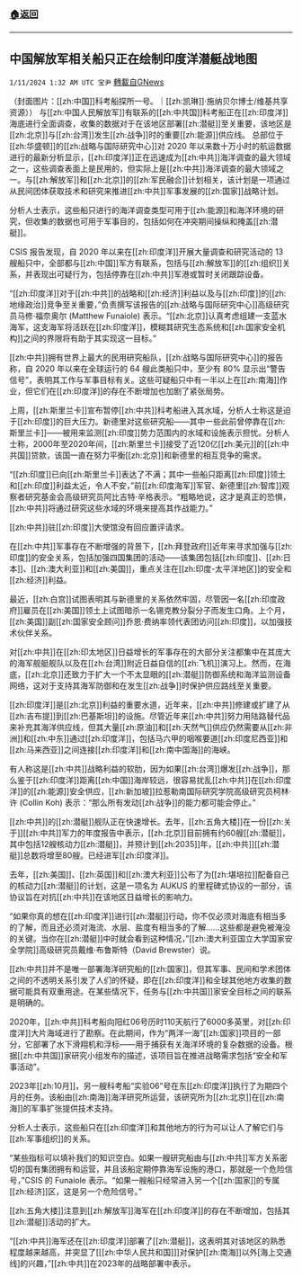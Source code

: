 ###  [:house:返回](README.md)
---


## 中国解放军相关船只正在绘制印度洋潜艇战地图
`1/11/2024 1:32 AM UTC 宝尹` [轉載自GNews](https://gnews.org/articles/2206730)

（封面图片：[[zh:中国]]科考船探所一号。｜[[zh:凯琳]]·施纳贝尔博士/维基共享资源））
与[[zh:中国人民解放军]]有联系的[[zh:中共国]]科考船正在[[zh:印度洋]]海底进行全面调查，收集的数据对于在该地区部署[[zh:潜艇]]至关重要，该地区是[[zh:北京]]与[[zh:台湾]]发生[[zh:战争]]时的重要[[zh:能源]]供应线。
总部位于[[zh:华盛顿]]的[[zh:战略与国际研究中心]]对 2020 年以来数十万小时的航运数据进行的最新分析显示，[[zh:印度洋]]正在迅速成为[[zh:中共]]海洋调查的最大领域之一，这些调查表面上是民用的，但实际上是[[zh:中共]]海洋调查的最大领域之一。与[[zh:解放军]]和[[zh:北京]]的[[zh:军民融合]]计划相关，该计划是一项通过从民间团体获取技术和研究来推进[[zh:中共]]军事发展的[[zh:国家]]战略计划。

分析人士表示，这些船只进行的海洋调查类型可用于[[zh:能源]]和海洋环境的研究，但收集的数据也可用于军事目的，包括如何在冲突期间操纵和掩盖[[zh:潜艇]]。

CSIS 报告发现，自 2020 年以来在[[zh:印度洋]]开展大量调查和研究活动的 13 艘船只中，全部都与[[zh:中国]]军方有联系，包括与[[zh:解放军]]的[[zh:组织]]关系，并表现出可疑行为，包括停靠在[[zh:中共]]军港或暂时关闭跟踪设备。

“[[zh:印度洋]]对于[[zh:中共]]的战略和[[zh:经济]]利益以及与[[zh:印度]]的[[zh:地缘政治]]竞争至关重要，”负责撰写该报告的[[zh:战略与国际研究中心]]高级研究员马修·福奈奥尔 (Matthew Funaiole) 表示。“[[zh:北京]]认真考虑组建一支蓝水海军，这支海军将活跃在[[zh:印度洋]]，模糊其研究生态系统和[[zh:国家安全机构]]之间的界限将有助于其实现这一目标。”

[[zh:中共]]拥有世界上最大的民用研究船队，[[zh:战略与国际研究中心]]的报告称，自 2020 年以来在全球运行的 64 艘此类船只中，至少有 80% 显示出“警告信号”，表明其工作与军事目标有关。这些可疑船只中有一半以上在[[zh:南海]]作业，但它们在[[zh:印度洋]]的存在不断增加也加剧了紧张局势。

上周，[[zh:斯里兰卡]]宣布暂停[[zh:中共]]科考船进入其水域，分析人士称这是迫于[[zh:印度]]的巨大压力。新德里对这些研究船——其中一些此前曾停靠在[[zh:斯里兰卡]]——被用来监测[[zh:印度]]势力范围内的水域和设施表示担忧。分析人士称，2000年至2020年间，[[zh:斯里兰卡]]接受了近120亿[[zh:美元]]的[[zh:中共国]]贷款，该国一直在努力平衡[[zh:北京]]和新德里的相互竞争的需求。

“[[zh:印度]]已向[[zh:斯里兰卡]]表达了不满；其中一些船只距离[[zh:印度]]领土和[[zh:印度]]利益太近，令人不安，”前[[zh:印度海军]]军官、新德里[[zh:智库]]观察者研究基金会高级研究员阿比吉特·辛格表示。“粗略地说，这才是真正的恐惧，[[zh:中共]]将通过研究这些水域的环境来提高其作战能力。”

[[zh:中共]]驻[[zh:印度]]大使馆没有回应置评请求。

在[[zh:中共]]军事存在不断增强的背景下，[[zh:拜登政府]]近年来寻求加强与[[zh:印度]]的安全关系，包括加强四国集团的活动——该集团包括[[zh:印度]]、[[zh:日本]]、[[zh:澳大利亚]]和[[zh:美国]]，重点关注在[[zh:印度-太平洋地区]]的安全和[[zh:经济]]利益。

最近，[[zh:白宫]]试图表明其与新德里的关系依然牢固，尽管因一名[[zh:印度政府]]雇员在[[zh:美国]]领土上试图暗杀一名锡克教分裂分子而发生口角。上个月，[[zh:美国]]副[[zh:国家安全顾问]]乔恩·费纳率领代表团访问[[zh:印度]]，以加强技术伙伴关系。

对[[zh:中共]]在[[zh:印太地区]]日益增长的军事存在的大部分关注都集中在其庞大的海军舰艇舰队以及在[[zh:台湾]]附近日益自信的[[zh:飞机]]演习上。然而，在海底，[[zh:北京]]还致力于扩大一个不太显眼的[[zh:潜艇]]防御系统和海洋监测设备网络，这对于支持其海军防御和在发生[[zh:战争]]时保护供应路线至关重要。

[[zh:印度洋]]是[[zh:北京]]利益的重要水道，近年来，[[zh:中共]]修建或扩建了从[[zh:吉布提]]到[[zh:巴基斯坦]]的设施。尽管近年来[[zh:中共]]努力用陆路替代品来补充其海洋供应线，但其大量[[zh:原油]]和[[zh:天然气]]供应仍然需要从[[zh:非洲]]和[[zh:中东]]通过[[zh:印度洋]]，包括马六甲的咽喉要道[[zh:印度尼西亚]]和[[zh:马来西亚]]之间连接[[zh:印度洋]]和[[zh:南中国海]]的海峡。

有人称这是[[zh:中共]]战略利益的软肋，因为如果[[zh:台湾]]爆发[[zh:战争]]，那么鉴于[[zh:印度洋]]距离[[zh:中国]]海岸较远，很容易扰乱[[zh:中共]]在[[zh:印度洋]]的[[zh:能源]]安全供应，[[zh:新加坡]]拉惹勒南国际研究学院高级研究员柯林·许 (Collin Koh) 表示：“那么所有发动[[zh:战争]]的能力都可能会停止。”

[[zh:中共]]的[[zh:潜艇]]舰队正在快速增长。去年，[[zh:五角大楼]]在一份[[zh:关于]][[zh:中共]]军力的年度报告中表示，[[zh:北京]]目前拥有约60艘[[zh:潜艇]]，其中包括12艘核动力[[zh:潜艇]]，并预计到[[zh:2035]]年，[[zh:中共]][[zh:潜艇]]总数将增至80艘。已经进军[[zh:印度洋]]。

去年，[[zh:美国]]、[[zh:英国]]和[[zh:澳大利亚]]公布了为[[zh:堪培拉]]配备自己的核动力[[zh:潜艇]]的计划，这是一项名为 AUKUS 的里程碑式协议的一部分，该协议旨在对抗[[zh:中共]]在该地区日益增长的影响力。

“如果你真的想在[[zh:印度洋]]进行[[zh:潜艇]]行动，你不仅必须对海底有相当多的了解，而且还必须对海流、水层、盐度有相当多的了解……这些都是避免被淹没的关键。当你在[[zh:潜艇]]中时就会看到这种情况，”[[zh:澳大利亚国立大学国家安全学院]]高级研究员戴维·布鲁斯特（David Brewster）说。

[[zh:中共]]并不是唯一部署海洋研究船的[[zh:国家]]，但其军事、民间和学术团体之间的不透明关系引发了人们的怀疑，即在[[zh:印度洋]]和全球其他地方收集的数据可能具有双重用途。在某些情况下，任务与[[zh:中共国]]家安全目标之间的联系是明确的。

2020年，[[zh:中共]]科考船向阳红06号历时110天航行了6000多英里，对[[zh:印度洋]]大片海域进行了勘察。在此期间，作为“两洋一海”[[zh:国家]]项目的一部分，它部署了水下滑翔机和浮标——用于捕获有关海洋环境的复杂数据的设备。根据[[zh:中共国]]家研究小组发布的描述，该项目旨在推进战略需求包括“安全和军事活动”。

2023年[[zh:10月]]，另一艘科考船“实验06”号在东[[zh:印度洋]]执行了为期四个月的任务。该船由[[zh:南海]]海洋研究所运营，该研究所为[[zh:北京]]在[[zh:南海]]的军事扩张提供技术支持。

分析人士表示，这些船只在[[zh:印度洋]]和其他地方的行为可以让人了解它们与[[zh:军事组织]]的关系。

“某些指标可以填补我们的知识空白。如果一艘研究船由与[[zh:中共]]军方关系密切的国有集团拥有和运营，并且该船定期停靠海军设施的港口，那就是一个危险信号，”CSIS 的 Funaiole 表示。“如果一艘船只经常进入另一个[[zh:国家]]的专属[[zh:经济]]区，这是另一个危险信号。”

[[zh:五角大楼]]注意到[[zh:解放军]]海军在[[zh:印度洋]]的存在不断增加，包括其[[zh:潜艇]]活动的扩大。

“[[zh:中共]]海军还在[[zh:印度洋]]部署了[[zh:潜艇]]，这表明其对该地区的熟悉程度越来越高，并突显了[[[zh:中华人民共和国]]]对保护[[zh:南海]]以外[海上交通线]的兴趣，”[[zh:中共]]在2023年的战略部署中表示。






